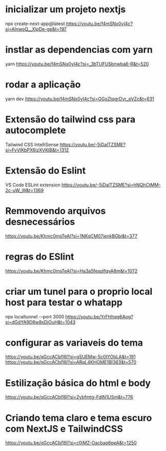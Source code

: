 
# inicializar um projeto nextjs
npx create-next-app@latest
https://youtu.be/f4mSNx0yI4c?si=AlnwoQ__XlpDe-ge&t=197


# instlar as dependencias com yarn
yarn
https://youtu.be/f4mSNx0yI4c?si=_3bTUFUSbnwba6-R&t=520

# rodar a aplicação
yarn dev
https://youtu.be/f4mSNx0yI4c?si=GGoZtqgrDvr_eVZc&t=631


# Extensão do tailwind css para autocomplete
Tailwind CSS IntelliSense
https://youtu.be/-5jDalTZSME?si=FvVIKbPX6izXVKIB&t=1312


# Extensão do Eslint
VS Code ESLint extension
https://youtu.be/-5jDalTZSME?si=hNQhCtMM-2c-uW_W&t=1369


# Remmovendo arquivos desnecessários
https://youtu.be/Khmc0msTeAI?si=1NKqCM07ienkBGbi&t=377

# regras do ESlint
https://youtu.be/Khmc0msTeAI?si=Ha3a5fesqIfqvA8m&t=1072

# criar um tunel para o proprio local host para testar o whatapp
npx localtunnel --port 3000
https://youtu.be/YrFHhqg6Aog?si=dGdYA9D8w8sDjOuH&t=1043

# configurar as variaveis do tema
https://youtu.be/qGccACbl16I?si=gSUEMw-5c0IYObLA&t=191
https://youtu.be/qGccACbl16I?si=ARqL4KHOME1BI363&t=570


# Estilização básica do html e body
https://youtu.be/qGccACbl16I?si=2ybfmtg-FdlN1USm&t=776


# Criando tema claro e tema escuro com NextJS e TailwindCSS
https://youtu.be/qGccACbl16I?si=c0jMZ-Oacbap6peA&t=1250


